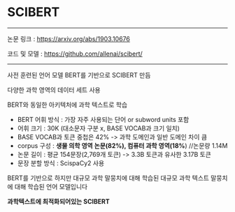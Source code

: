 # SCIBERT
---

논문 링크 : https://arxiv.org/abs/1903.10676

코드 및 모델 : https://github.com/allenai/scibert/

---
사전 훈련된 언어 모델 BERT를 기반으로 SCIBERT 만듬

다양한 과학 영역의 데이터 세트 사용

BERT와 동일한 아키텍처에 과학 텍스트로 학습

- BERT 어휘 방식 :  가장 자주 사용되는 단어 or subword units 포함
- 어휘 크기 : 30K (대소문자 구분 x, BASE VOCAB과 크기 일치)
- BASE VOCAB과 토큰 중첩은 42% -> 과학 도메인과 일반 도메인 차이 큼
- corpus 구성 : **생물 의학 영역 논문(82%), 컴퓨터 과학 영역(18%**) //논문량 1.14M
- 논문 길이 : 평균 154문장(2,769개 토큰) -> 3.3B 토큰과 유사한 3.17B 토큰
- 문장 분할 방식 : ScispaCy2 사용

BERT를 기반으로 하지만 대규모 과학 말뭉치에 대해 학습된 대규모 과학 텍스트 말뭉치에 대해 학습된 언어 모델입니다

**과학텍스트에 최적화되어있는 SCIBERT**
